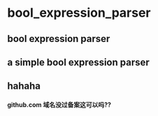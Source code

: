 # bool_expression_parser
## bool expression parser
## a simple bool expression parser
## hahaha

#### github.com 域名没过备案这可以吗??
